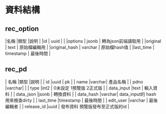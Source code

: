 # 資料結構

## rec_option

|名稱      |類型        |說明               |
|id        | uuid      |                   |
|options   | jsonb     | 轉為json前端讀取用     |
|original  | text      | 原始檔編輯用       |
|original_hash | varchar | 原始檔hash值 |
|last_time | timestamp | 最後時間           | 

## rec_pd

| 名稱        |類型   |說明  |
| id          |uuid   | pk    |
| name        |varchar| 產品名稱 |
| pdno        |varchar|     |
| type        |int2   | 0未設定 1預覽版 2正式版  |
| data_input  |text   | 輸入資料 |
| data_json   |jsonb  | 轉換資料 |
| data_hash   |varchar| data_input的 hash 用來檢查dirty     |
| last_time   |timestamp | 最後時間                         |
| edit_user   |varchar   | 最後編輯者                       |
| release_id  |uuid   | 發布資料  預覽版發布至正式版的id    |

